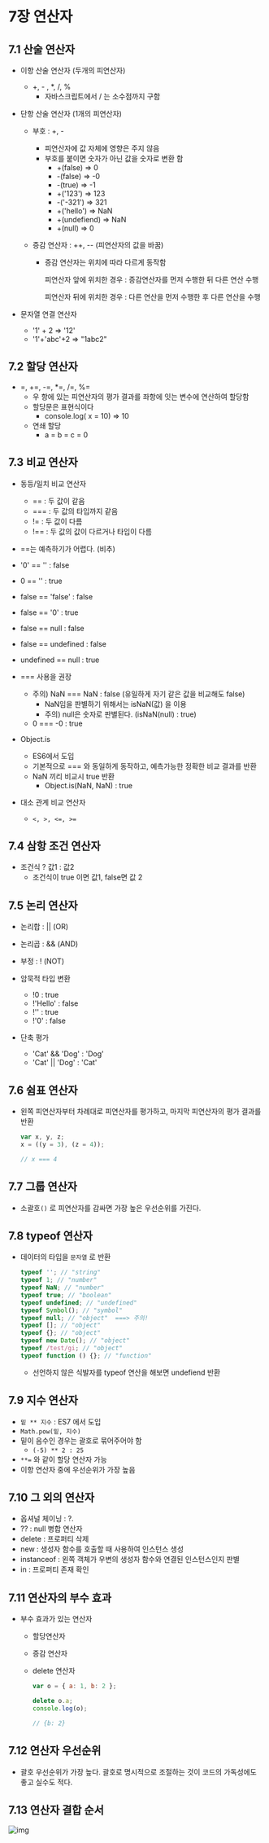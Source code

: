 # 7장 연산자

## 7.1 산술 연산자

- 이항 산술 연산자 (두개의 피연산자)

  - +, - , \*, /, %
    - 자바스크립트에서 / 는 소수점까지 구함

- 단항 산술 연산자 (1개의 피연산자)

  - 부호 : +, -

    - 피연산자에 값 자체에 영향은 주지 않음
    - 부호를 붙이면 숫자가 아닌 값을 숫자로 변환 함
      - +(false) => 0
      - -(false) => -0
      - -(true) => -1
      - +('123') => 123
      - -('-321') => 321
      - +('hello') => NaN
      - +(undefiend) => NaN
      - +(null) => 0

  - 증감 연산자 : ++, -- (피연산자의 값을 바꿈)

    - 증감 연산자는 위치에 따라 다르게 동작함

      피연산자 앞에 위치한 경우 : 증감연산자를 먼저 수행한 뒤 다른 연산 수행

      피연산자 뒤에 위치한 경우 : 다른 연산을 먼저 수행한 후 다른 연산을 수행

- 문자열 연결 연산자

  - '1' + 2 => '12'
  - '1'+'abc'+2 => "1abc2"

## 7.2 할당 연산자

- =, +=, -=, \*=, /=, %=
  - 우 항에 있는 피연산자의 평가 결과를 좌항에 잇는 변수에 연산하여 할당함
  - 할당문은 표현식이다
    - console.log( x = 10) => 10
  - 연쇄 할당
    - a = b = c = 0

## 7.3 비교 연산자

- 동등/일치 비교 연산자
  - == : 두 값이 같음
  - === : 두 값의 타입까지 같음
  - != : 두 값이 다름
  - !== : 두 값의 값이 다르거나 타입이 다름
- ==는 예측하기가 어렵다. (비추)
- '0' == '' : false
- 0 == '' : true
- false == 'false' : false
- false == '0' : true
- false == null : false
- false == undefined : false
- undefined == null : true
- === 사용을 권장
  - 주의) NaN === NaN : false (유일하게 자기 같은 값을 비교해도 false)
    - NaN임을 판별하기 위해서는 isNaN(값) 을 이용
    - 주의) null은 숫자로 판별된다. (isNaN(null) : true)
  - 0 === -0 : true
- Object.is

  - ES6에서 도입
  - 기본적으로 === 와 동일하게 동작하고, 예측가능한 정확한 비교 결과를 반환
  - NaN 끼리 비교시 true 반환
    - Object.is(NaN, NaN) : true

- 대소 관계 비교 연산자
  - `<, >, <=, >=`

## 7.4 삼항 조건 연산자

- 조건식 ? 값1 : 값2
  - 조건식이 true 이면 값1, false면 값 2

## 7.5 논리 연산자

- 논리합 : || (OR)
- 논리곱 : && (AND)
- 부정 : ! (NOT)

- 암묵적 타입 변환
  - !0 : true
  - !'Hello' : false
  - !'' : true
  - !'0' : false
- 단축 평가
  - 'Cat' && 'Dog' : 'Dog'
  - 'Cat' || 'Dog' : 'Cat'

## 7.6 쉼표 연산자

- 왼쪽 피연산자부터 차례대로 피연산자를 평가하고, 마지막 피연산자의 평가 결과를 반환

  ```js
  var x, y, z;
  x = ((y = 3), (z = 4));

  // x === 4
  ```

## 7.7 그룹 연산자

- 소괄호`()` 로 피연산자를 감싸면 가장 높은 우선순위를 가진다.

## 7.8 typeof 연산자

- 데이터의 타입을 `문자열` 로 반환

  ```js
  typeof ''; // "string"
  typeof 1; // "number"
  typeof NaN; // "number"
  typeof true; // "boolean"
  typeof undefined; // "undefined"
  typeof Symbol(); // "symbol"
  typeof null; // "object"  ===> 주의!
  typeof []; // "object"
  typeof {}; // "object"
  typeof new Date(); // "object"
  typeof /test/gi; // "object"
  typeof function () {}; // "function"
  ```

  - 선언하지 않은 식발자를 typeof 연산을 해보면 undefiend 반환

## 7.9 지수 연산자

- `밑 ** 지수` : ES7 에서 도입
- `Math.pow(밑, 지수)`
- 밑이 음수인 경우는 괄호로 묶어주어야 함
  - `(-5) ** 2 : 25`
- `**=` 와 같이 할당 연산자 가능
- 이항 연산자 중에 우선순위가 가장 높음

## 7.10 그 외의 연산자

- 옵셔널 체이닝 : ?.
- ?? : null 병합 연산자
- delete : 프로퍼티 삭제
- new : 생성자 함수를 호출할 때 사용하여 인스턴스 생성
- instanceof : 왼쪽 객체가 우변의 생성자 함수와 연결된 인스턴스인지 판별
- in : 프로퍼티 존재 확인

## 7.11 연산자의 부수 효과

- 부수 효과가 있는 연산자

  - 할당연산자

  - 증감 연산자

  - delete 연산자

    ```js
    var o = { a: 1, b: 2 };

    delete o.a;
    console.log(o);

    // {b: 2}
    ```

## 7.12 연산자 우선순위

- 괄호 우선순위가 가장 높다. 괄호로 명시적으로 조절하는 것이 코드의 가독성에도 좋고 실수도 적다.

## 7.13 연산자 결합 순서

![img](images/Priority.jpg)
